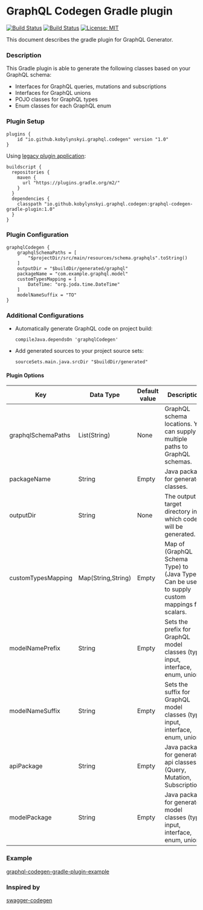# GraphQL Codegen Gradle plugin #

[![Build Status](https://img.shields.io/maven-metadata/v/https/plugins.gradle.org/m2/io/github/kobylynskyi/graphql/codegen/graphql-java-codegen-gradle-plugin/maven-metadata.xml.svg?label=gradle)](https://plugins.gradle.org/plugin/io.github.kobylynskyi.graphql.codegen)
[![Build Status](https://travis-ci.com/kobylynskyi/graphql-java-codegen-gradle-plugin.svg?branch=master)](https://travis-ci.com/kobylynskyi/graphql-java-codegen-gradle-plugin)
[![License: MIT](https://img.shields.io/badge/License-MIT-yellow.svg)](https://opensource.org/licenses/MIT)

This document describes the gradle plugin for GraphQL Generator.

### Description

This Gradle plugin is able to generate the following classes based on your GraphQL schema:
* Interfaces for GraphQL queries, mutations and subscriptions
* Interfaces for GraphQL unions
* POJO classes for GraphQL types
* Enum classes for each GraphQL enum

### Plugin Setup

    plugins {
        id "io.github.kobylynskyi.graphql.codegen" version "1.0"
    }

Using [legacy plugin application](https://docs.gradle.org/current/userguide/plugins.html#sec:old_plugin_application):

    buildscript {
      repositories {
        maven {
          url "https://plugins.gradle.org/m2/"
        }
      }
      dependencies {
        classpath "io.github.kobylynskyi.graphql.codegen:graphql-codegen-gradle-plugin:1.0"
      }
    }

### Plugin Configuration

    graphqlCodegen {
        graphqlSchemaPaths = [
            "$projectDir/src/main/resources/schema.graphqls".toString()
        ]
        outputDir = "$buildDir/generated/graphql"
        packageName = "com.example.graphql.model"
        customTypesMapping = [
            DateTime: "org.joda.time.DateTime"
        ]
        modelNameSuffix = "TO"
    }
### Additional Configurations

* Automatically generate GraphQL code on project build:
   ```
   compileJava.dependsOn 'graphqlCodegen'
   ```
* Add generated sources to your project source sets:
   ```
   sourceSets.main.java.srcDir "$buildDir/generated"
   ```


#### Plugin Options

| Key                     | Data Type          | Default value | Description |
| ----------------------- | ------------------ | ------------- | ----------- |
| graphqlSchemaPaths      | List(String)       | None          | GraphQL schema locations. You can supply multiple paths to GraphQL schemas. |
| packageName             | String             | Empty         | Java package for generated classes. |
| outputDir               | String             | None          | The output target directory into which code will be generated. |
| customTypesMapping      | Map(String,String) | Empty         | Map of (GraphQL Schema Type) to (Java Type). Can be used to supply custom mappings for scalars. |
| modelNamePrefix         | String             | Empty         | Sets the prefix for GraphQL model classes (type, input, interface, enum, union). |
| modelNameSuffix         | String             | Empty         | Sets the suffix for GraphQL model classes (type, input, interface, enum, union). |
| apiPackage              | String             | Empty         | Java package for generated api classes (Query, Mutation, Subscription). |
| modelPackage            | String             | Empty         | Java package for generated model classes (type, input, interface, enum, union). |


### Example

[graphql-codegen-gradle-plugin-example](graphql-codegen-gradle-plugin-example)


### Inspired by
[swagger-codegen](https://github.com/swagger-api/swagger-codegen)

